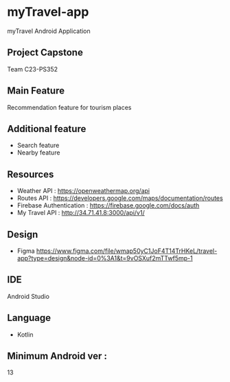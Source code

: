 # myTravel-app
myTravel Android Application

## Project Capstone
Team C23-PS352

## Main Feature 
Recommendation feature for tourism places

## Additional feature 
- Search feature
- Nearby feature

## Resources 
- Weather API : https://openweathermap.org/api
- Routes API : https://developers.google.com/maps/documentation/routes
- Firebase Authentication : https://firebase.google.com/docs/auth
- My Travel API : http://34.71.41.8:3000/api/v1/

## Design 
- Figma 
https://www.figma.com/file/wmap50yC1JoF4T14TrHKeL/travel-app?type=design&node-id=0%3A1&t=9vOSXuf2mTTwf5mp-1

## IDE 
Android Studio

## Language
- Kotlin 

## Minimum Android ver :
13
